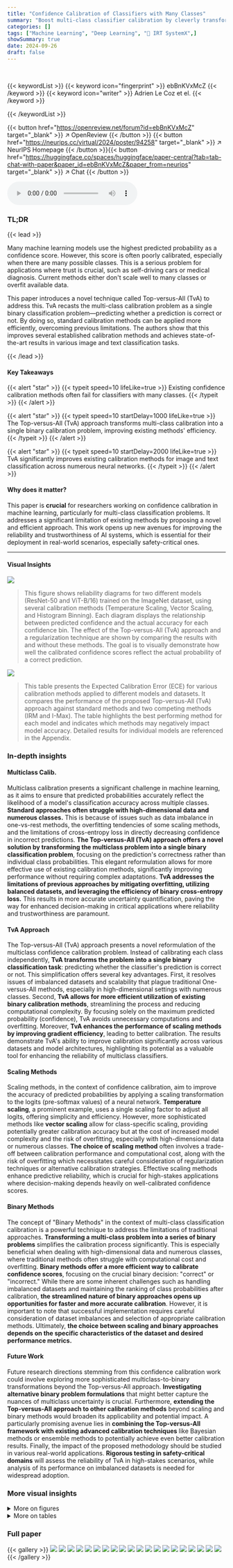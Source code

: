 ```yaml
---
title: "Confidence Calibration of Classifiers with Many Classes"
summary: "Boost multi-class classifier calibration by cleverly transforming the problem into a single binary calibration task!"
categories: []
tags: ["Machine Learning", "Deep Learning", "🏢 IRT SystemX",]
showSummary: true
date: 2024-09-26
draft: false
---
```


<br>

{{< keywordList >}}
{{< keyword icon="fingerprint" >}} ebBnKVxMcZ {{< /keyword >}}
{{< keyword icon="writer" >}} Adrien Le Coz et el. {{< /keyword >}}
 
{{< /keywordList >}}

{{< button href="https://openreview.net/forum?id=ebBnKVxMcZ" target="_blank" >}}
↗ OpenReview
{{< /button >}}
{{< button href="https://neurips.cc/virtual/2024/poster/94258" target="_blank" >}}
↗ NeurIPS Homepage
{{< /button >}}{{< button href="https://huggingface.co/spaces/huggingface/paper-central?tab=tab-chat-with-paper&paper_id=ebBnKVxMcZ&paper_from=neurips" target="_blank" >}}
↗ Chat
{{< /button >}}



<audio controls>
    <source src="https://ai-paper-reviewer.com/ebBnKVxMcZ/podcast.wav" type="audio/wav">
    Your browser does not support the audio element.
</audio>


### TL;DR


{{< lead >}}

Many machine learning models use the highest predicted probability as a confidence score. However, this score is often poorly calibrated, especially when there are many possible classes.  This is a serious problem for applications where trust is crucial, such as self-driving cars or medical diagnosis. Current methods either don't scale well to many classes or overfit available data.

This paper introduces a novel technique called Top-versus-All (TvA) to address this.  TvA recasts the multi-class calibration problem as a single binary classification problem—predicting whether a prediction is correct or not.  By doing so, standard calibration methods can be applied more efficiently, overcoming previous limitations.  The authors show that this improves several established calibration methods and achieves state-of-the-art results in various image and text classification tasks.

{{< /lead >}}


#### Key Takeaways

{{< alert "star" >}}
{{< typeit speed=10 lifeLike=true >}} Existing confidence calibration methods often fail for classifiers with many classes. {{< /typeit >}}
{{< /alert >}}

{{< alert "star" >}}
{{< typeit speed=10 startDelay=1000 lifeLike=true >}} The Top-versus-All (TvA) approach transforms multi-class calibration into a single binary calibration problem, improving existing methods' efficiency. {{< /typeit >}}
{{< /alert >}}

{{< alert "star" >}}
{{< typeit speed=10 startDelay=2000 lifeLike=true >}} TvA significantly improves existing calibration methods for image and text classification across numerous neural networks. {{< /typeit >}}
{{< /alert >}}

#### Why does it matter?
This paper is **crucial** for researchers working on confidence calibration in machine learning, particularly for multi-class classification problems.  It addresses a significant limitation of existing methods by proposing a novel and efficient approach.  This work opens up new avenues for improving the reliability and trustworthiness of AI systems, which is essential for their deployment in real-world scenarios, especially safety-critical ones.

------
#### Visual Insights



![](https://ai-paper-reviewer.com/ebBnKVxMcZ/figures_4_1.jpg)

> This figure shows reliability diagrams for two different models (ResNet-50 and ViT-B/16) trained on the ImageNet dataset, using several calibration methods (Temperature Scaling, Vector Scaling, and Histogram Binning).  Each diagram displays the relationship between predicted confidence and the actual accuracy for each confidence bin. The effect of the Top-versus-All (TvA) approach and a regularization technique are shown by comparing the results with and without these methods.  The goal is to visually demonstrate how well the calibrated confidence scores reflect the actual probability of a correct prediction.





![](https://ai-paper-reviewer.com/ebBnKVxMcZ/tables_7_1.jpg)

> This table presents the Expected Calibration Error (ECE) for various calibration methods applied to different models and datasets.  It compares the performance of the proposed Top-versus-All (TvA) approach against standard methods and two competing methods (IRM and I-Max).  The table highlights the best performing method for each model and indicates which methods may negatively impact model accuracy.  Detailed results for individual models are referenced in the Appendix.





### In-depth insights


#### Multiclass Calib.
Multiclass calibration presents a significant challenge in machine learning, as it aims to ensure that predicted probabilities accurately reflect the likelihood of a model's classification accuracy across multiple classes.  **Standard approaches often struggle with high-dimensional data and numerous classes.**  This is because of issues such as data imbalance in one-vs-rest methods, the overfitting tendencies of some scaling methods, and the limitations of cross-entropy loss in directly decreasing confidence in incorrect predictions.  **The Top-versus-All (TvA) approach offers a novel solution by transforming the multiclass problem into a single binary classification problem**, focusing on the prediction's correctness rather than individual class probabilities. This elegant reformulation allows for more effective use of existing calibration methods, significantly improving performance without requiring complex adaptations.  **TvA addresses the limitations of previous approaches by mitigating overfitting, utilizing balanced datasets, and leveraging the efficiency of binary cross-entropy loss.** This results in more accurate uncertainty quantification, paving the way for enhanced decision-making in critical applications where reliability and trustworthiness are paramount.

#### TvA Approach
The Top-versus-All (TvA) approach presents a novel reformulation of the multiclass confidence calibration problem.  Instead of calibrating each class independently, **TvA transforms the problem into a single binary classification task**: predicting whether the classifier's prediction is correct or not. This simplification offers several key advantages. First, it resolves issues of imbalanced datasets and scalability that plague traditional One-versus-All methods, especially in high-dimensional settings with numerous classes.  Second, **TvA allows for more efficient utilization of existing binary calibration methods**, streamlining the process and reducing computational complexity.  By focusing solely on the maximum predicted probability (confidence), TvA avoids unnecessary computations and overfitting. Moreover, **TvA enhances the performance of scaling methods by improving gradient efficiency**, leading to better calibration.  The results demonstrate TvA's ability to improve calibration significantly across various datasets and model architectures, highlighting its potential as a valuable tool for enhancing the reliability of multiclass classifiers.

#### Scaling Methods
Scaling methods, in the context of confidence calibration, aim to improve the accuracy of predicted probabilities by applying a scaling transformation to the logits (pre-softmax values) of a neural network.  **Temperature scaling**, a prominent example, uses a single scaling factor to adjust all logits, offering simplicity and efficiency.  However, more sophisticated methods like **vector scaling** allow for class-specific scaling, providing potentially greater calibration accuracy but at the cost of increased model complexity and the risk of overfitting, especially with high-dimensional data or numerous classes.  **The choice of scaling method** often involves a trade-off between calibration performance and computational cost, along with the risk of overfitting which necessitates careful consideration of regularization techniques or alternative calibration strategies.  Effective scaling methods enhance predictive reliability, which is crucial for high-stakes applications where decision-making depends heavily on well-calibrated confidence scores.

#### Binary Methods
The concept of "Binary Methods" in the context of multi-class classification calibration is a powerful technique to address the limitations of traditional approaches.  **Transforming a multi-class problem into a series of binary problems** simplifies the calibration process significantly.  This is especially beneficial when dealing with high-dimensional data and numerous classes, where traditional methods often struggle with computational cost and overfitting.  **Binary methods offer a more efficient way to calibrate confidence scores**, focusing on the crucial binary decision: "correct" or "incorrect." While there are some inherent challenges such as handling imbalanced datasets and maintaining the ranking of class probabilities after calibration,  **the streamlined nature of binary approaches opens up opportunities for faster and more accurate calibration**.  However, it is important to note that successful implementation requires careful consideration of dataset imbalances and selection of appropriate calibration methods.  Ultimately, **the choice between scaling and binary approaches depends on the specific characteristics of the dataset and desired performance metrics.**

#### Future Work
Future research directions stemming from this confidence calibration work could involve exploring more sophisticated multiclass-to-binary transformations beyond the Top-versus-All approach.  **Investigating alternative binary problem formulations** that might better capture the nuances of multiclass uncertainty is crucial.  Furthermore, **extending the Top-versus-All approach to other calibration methods** beyond scaling and binary methods would broaden its applicability and potential impact.  A particularly promising avenue lies in **combining the Top-versus-All framework with existing advanced calibration techniques** like Bayesian methods or ensemble methods to potentially achieve even better calibration results.  Finally, the impact of the proposed methodology should be studied in various real-world applications. **Rigorous testing in safety-critical domains** will assess the reliability of TvA in high-stakes scenarios, while analysis of its performance on imbalanced datasets is needed for widespread adoption. 


### More visual insights

<details>
<summary>More on figures
</summary>


![](https://ai-paper-reviewer.com/ebBnKVxMcZ/figures_6_1.jpg)

> This figure displays reliability diagrams for two different models, ResNet-50 and ViT-B/16, trained on the ImageNet dataset.  It showcases the impact of various calibration methods (Temperature Scaling, Vector Scaling, and Histogram Binning) with and without the Top-versus-All (TvA) reformulation and regularization. Each diagram shows the relationship between predicted confidence and actual accuracy across different confidence intervals. The red bars represent the difference between the accuracy within a confidence interval and the ideal accuracy (perfect calibration).  The goal is to minimize the height of these red bars, indicating better calibration.  The vertical dotted line represents the average confidence, which ideally should approach the global accuracy (dashed line) as calibration improves.


![](https://ai-paper-reviewer.com/ebBnKVxMcZ/figures_8_1.jpg)

> This figure shows reliability diagrams for two different model architectures (ResNet-50 and ViT-B/16) trained on the ImageNet dataset.  Reliability diagrams plot the relationship between predicted confidence and the actual accuracy.  The plots illustrate the impact of different calibration methods (Temperature Scaling, Vector Scaling, and Histogram Binning) and the Top-versus-All (TvA) approach, with and without regularization.  Perfect calibration is represented by the dashed red line. The closer the plotted line is to this line, the better the calibration. The red bars highlight the differences between bin accuracy and average confidence within each confidence bin.


![](https://ai-paper-reviewer.com/ebBnKVxMcZ/figures_8_2.jpg)

> This figure presents reliability diagrams for ResNet-50 and ViT-B/16 models on the ImageNet dataset.  It compares several calibration methods: Temperature Scaling (TS), Vector Scaling (VS), and Histogram Binning (HB), both with and without the Top-versus-All (TvA) reformulation and regularization. The diagrams visualize the relationship between confidence (x-axis) and accuracy (y-axis), illustrating how well the predicted confidence score reflects the true probability of correctness.  The red bars represent the calibration error (difference between accuracy and confidence within each bin).  The aim is for the red bars to shrink, indicating improved calibration, and for the average confidence to closely match the overall accuracy.


![](https://ai-paper-reviewer.com/ebBnKVxMcZ/figures_21_1.jpg)

> This figure displays reliability diagrams for two different models (ResNet-50 and ViT-B/16) trained on the ImageNet dataset.  It compares the performance of several calibration methods (Temperature Scaling, Vector Scaling, and Histogram Binning) with and without the Top-versus-All (TvA) reformulation and regularization. Each subplot shows the relationship between confidence and accuracy for a specific method, illustrating how well the predicted confidence reflects the actual probability of a correct classification. The red bars represent the difference between bin accuracy and perfect calibration, providing a visual measure of the calibration error.  As calibration improves, the red bars decrease, and the average confidence approaches the global accuracy.


</details>




<details>
<summary>More on tables
</summary>


![](https://ai-paper-reviewer.com/ebBnKVxMcZ/tables_15_1.jpg)
> This table presents the Expected Calibration Error (ECE) for various image and text classification models, comparing different calibration methods. The ECE measures how well a model's confidence estimates match its actual accuracy.  Lower ECE values indicate better calibration.  The table shows ECE values for uncalibrated models, models calibrated using the Top-versus-All (TvA) approach, and other competitive methods like IRM and I-Max.  The best-performing method for each model is highlighted.  Color-coding indicates whether a method affects the model's prediction accuracy.

![](https://ai-paper-reviewer.com/ebBnKVxMcZ/tables_18_1.jpg)
> This table presents the Expected Calibration Error (ECE) for various calibration methods applied to different image and text classification models.  It compares the performance of the proposed Top-versus-All (TvA) approach with several existing methods (including IRM and I-Max). The best-performing method for each model is highlighted.  The table also indicates whether a method affects model prediction accuracy (purple) or not (teal), and provides averages over multiple random seeds and model families for clarity.  More detailed results are available in the appendix.

![](https://ai-paper-reviewer.com/ebBnKVxMcZ/tables_23_1.jpg)
> This table presents the computation time required for different calibration methods on the ImageNet dataset using a single NVIDIA V100 GPU.  The preprocessing time, encompassing the calculation of model logits for all calibration examples, is also shown. The table highlights that post-hoc calibration methods generally require significantly less computation time compared to the training of classifiers.

![](https://ai-paper-reviewer.com/ebBnKVxMcZ/tables_24_1.jpg)
> This table presents the Expected Calibration Error (ECE) for various calibration methods applied to different models and datasets.  The ECE measures the difference between a model's confidence in its predictions and its accuracy. Lower ECE values indicate better calibration.  The table compares the performance of standard methods with the proposed Top-versus-All (TvA) approach, highlighting improvements achieved by TvA across a range of models and datasets.  It also includes results from competing methods (IRM and I-Max). Color coding distinguishes methods that affect model accuracy from those that do not. The full results are available in the Appendix.

![](https://ai-paper-reviewer.com/ebBnKVxMcZ/tables_24_2.jpg)
> This table presents the Expected Calibration Error (ECE) for various calibration methods applied to different models and datasets.  The ECE measures the difference between a model's confidence and its accuracy. Lower ECE values indicate better calibration. The table shows the results for uncalibrated models, as well as several calibration methods, including the proposed Top-versus-All (TvA) approach.  It highlights the best-performing method for each model and dataset and indicates whether methods affect prediction accuracy.  Detailed results are available in the appendix.

![](https://ai-paper-reviewer.com/ebBnKVxMcZ/tables_24_3.jpg)
> This table presents the Expected Calibration Error (ECE) for various image and text classification models and calibration methods.  Lower ECE values indicate better calibration. The table compares the performance of the proposed Top-versus-All (TvA) approach against several baseline calibration methods (Temperature Scaling, Vector Scaling, Histogram Binning, etc.) and two competing methods (IRM and I-Max).  Results are averaged across five random seeds and grouped by model family (e.g., ResNet, EfficientNet). Methods that may affect model accuracy are highlighted.

![](https://ai-paper-reviewer.com/ebBnKVxMcZ/tables_24_4.jpg)
> This table presents the Expected Calibration Error (ECE) for various multi-class classification models and calibration methods.  Lower ECE values indicate better calibration. The table compares the performance of the proposed Top-versus-All (TvA) approach against several existing calibration methods (Temperature Scaling, Vector Scaling, Dirichlet Calibration, Histogram Binning, etc.) and two competing methods (IRM and I-Max).  Results are averaged across multiple runs with different random seeds, and also averaged across models of the same architectural family (e.g., different sizes of ResNet).  The best performing method for each model is highlighted in bold.  Color-coding indicates whether a method affects the model's prediction accuracy (purple) or not (teal).  For more detailed results, the reader is referred to Tables 5 and 6 in the Appendix.

![](https://ai-paper-reviewer.com/ebBnKVxMcZ/tables_24_5.jpg)
> This table presents the Expected Calibration Error (ECE) for various calibration methods applied to different image classification models and datasets.  It compares the performance of the proposed Top-versus-All (TvA) approach to existing methods (Temperature Scaling, Vector Scaling, Dirichlet Calibration, Histogram Binning, Isotonic Regression, Beta Calibration, Bayesian Binning into Quantiles, I-Max, and IRM). The table highlights the impact of TvA on different model families (ConvNets, CLIP) and datasets (CIFAR-10, CIFAR-100, ImageNet, ImageNet-21K), showing improvements and indicating whether a method affects model prediction accuracy.

![](https://ai-paper-reviewer.com/ebBnKVxMcZ/tables_24_6.jpg)
> This table presents the Expected Calibration Error (ECE) for various calibration methods applied to different models and datasets.  Lower ECE values indicate better calibration. The table compares the performance of the Top-versus-All (TvA) approach against standard methods and two competing methods, IRM and I-Max.  It highlights which methods are accuracy-preserving and which might negatively impact accuracy.  Results are averaged across multiple random seeds and model families for a more robust comparison.  More detailed results are available in the Appendix.

![](https://ai-paper-reviewer.com/ebBnKVxMcZ/tables_24_7.jpg)
> This table presents the Expected Calibration Error (ECE) for various calibration methods applied to different models and datasets.  Lower ECE values indicate better calibration. The table compares the performance of the proposed Top-versus-All (TvA) approach against standard methods and two competing approaches (IRM and I-Max).  It also highlights the impact of the TvA method on model accuracy.

![](https://ai-paper-reviewer.com/ebBnKVxMcZ/tables_24_8.jpg)
> This table presents the Expected Calibration Error (ECE) for various calibration methods applied to different models on various datasets.  Lower ECE values indicate better calibration.  The table compares the performance of the proposed Top-versus-All (TvA) approach with standard methods and two competing approaches (IRM and I-Max).  The impact of the TVA approach on model accuracy is also indicated via color-coding.

![](https://ai-paper-reviewer.com/ebBnKVxMcZ/tables_25_1.jpg)
> This table presents the Expected Calibration Error (ECE) for various calibration methods applied to different image and text classification datasets and models.  The ECE, a metric of calibration quality, measures the discrepancy between a model's confidence and its accuracy. Lower ECE values indicate better calibration.  The table shows ECE values for uncalibrated models, two competing state-of-the-art multiclass calibration methods (IRM and I-Max), and several calibration methods enhanced by the proposed Top-versus-All (TvA) approach.  The effect of TvA on the models is highlighted through color-coding: purple indicates that the method may impact the model's prediction accuracy, while teal indicates that it likely does not. The table is averaged over five different random seeds to improve reliability.

![](https://ai-paper-reviewer.com/ebBnKVxMcZ/tables_26_1.jpg)
> This table presents the Expected Calibration Error (ECE) for various calibration methods applied to different models and datasets.  The ECE measures the difference between a model's confidence and its accuracy. Lower ECE values indicate better calibration. The table compares the performance of the proposed Top-versus-All (TvA) approach against other established methods.  The color-coding helps to identify if a method impacts the model's accuracy.

![](https://ai-paper-reviewer.com/ebBnKVxMcZ/tables_27_1.jpg)
> This table presents the Expected Calibration Error (ECE) for various calibration methods applied to different models and datasets.  Lower ECE values indicate better calibration.  The table compares the performance of the proposed Top-versus-All (TvA) approach against standard methods and other state-of-the-art techniques (IRM and I-Max).  The results are averaged over five random seeds and grouped by model family for easier comparison.  Methods are color-coded to show whether they affect model accuracy.

![](https://ai-paper-reviewer.com/ebBnKVxMcZ/tables_27_2.jpg)
> This table presents the Expected Calibration Error (ECE) for various image and text classification models and calibration methods.  Lower ECE values indicate better calibration. The table compares the performance of several calibration methods, including those enhanced by the proposed Top-versus-All (TvA) approach, to standard baselines and competing methods (IRM and I-Max).  Methods that potentially affect model accuracy are highlighted in purple, while those that don't are in teal. Results are averages over five random seeds and grouped by model family for better readability.  Detailed per-model results are found in the Appendix.

![](https://ai-paper-reviewer.com/ebBnKVxMcZ/tables_27_3.jpg)
> This table presents the Expected Calibration Error (ECE) for various multiclass classification models and calibration methods.  The ECE measures the difference between the model's confidence and its accuracy. Lower ECE values indicate better calibration. The table compares the performance of the proposed Top-versus-All (TvA) approach with other state-of-the-art methods (IRM, I-Max) across several datasets and model architectures. The table highlights which methods (colored purple and teal) do and do not affect a model's prediction accuracy. Results are averaged over five different random seed runs and grouped by model families for better interpretability.

![](https://ai-paper-reviewer.com/ebBnKVxMcZ/tables_27_4.jpg)
> This table presents the Expected Calibration Error (ECE) for various calibration methods applied to different models on several image and text classification datasets.  The ECE, a metric measuring calibration quality, is shown in percentage, with lower values indicating better calibration. The table compares the performance of the proposed Top-versus-All (TvA) approach against existing methods (IRM, I-Max), standard scaling methods (TS, VS, DC), and standard binary methods (Iso, BBQ, HB). The impact of TvA on different calibration methods is demonstrated, and the best performing method for each model is highlighted.  Methods impacting model prediction accuracy are color-coded (purple).  Detailed results for individual models are referenced in the Appendix.

![](https://ai-paper-reviewer.com/ebBnKVxMcZ/tables_27_5.jpg)
> This table presents the Expected Calibration Error (ECE) for various image and text classification models and calibration methods.  It compares the standard calibration methods against the proposed Top-versus-All (TvA) approach. The ECE values represent how well a model's confidence scores match its accuracy. Lower values indicate better calibration.  The table highlights which methods improve calibration and whether they affect the model's prediction accuracy, as indicated by the color-coding.

![](https://ai-paper-reviewer.com/ebBnKVxMcZ/tables_27_6.jpg)
> This table presents the Expected Calibration Error (ECE) for various models and calibration methods.  Lower ECE values indicate better calibration.  The table compares the performance of the Top-versus-All (TvA) approach to other calibration methods, including IRM and I-Max. The best-performing method for each model is highlighted in bold.  Note that some methods can negatively impact model accuracy (purple), while others do not (teal). The results are averages over five random seeds and multiple models within the same family, with complete results in the Appendix.

![](https://ai-paper-reviewer.com/ebBnKVxMcZ/tables_27_7.jpg)
> This table presents the Expected Calibration Error (ECE) for various calibration methods applied to different models and datasets.  Lower ECE values indicate better calibration.  The table compares the performance of the proposed Top-versus-All (TvA) approach against existing methods, including IRM and I-Max.  The best-performing method for each model is highlighted.  The table also notes whether a method may negatively affect model accuracy.

![](https://ai-paper-reviewer.com/ebBnKVxMcZ/tables_27_8.jpg)
> This table presents the Expected Calibration Error (ECE) for various calibration methods applied to different models on various datasets.  The ECE measures the discrepancy between a model's predicted confidence and its accuracy. Lower ECE values indicate better calibration. The table compares the performance of the proposed Top-versus-All (TvA) approach with standard techniques and two competing methods (IRM and I-Max).  The best performing method for each model is highlighted.  Methods that may negatively affect model accuracy are indicated.

![](https://ai-paper-reviewer.com/ebBnKVxMcZ/tables_28_1.jpg)
> This table presents the Expected Calibration Error (ECE) for various calibration methods applied to different models on various datasets.  The ECE is a metric measuring the calibration quality. Lower ECE values indicate better calibration.  The table compares the performance of the proposed 'Top-versus-All' (TvA) approach against several standard calibration methods and two state-of-the-art methods (IRM and I-Max).  The color-coding highlights methods that may affect model prediction accuracy.

![](https://ai-paper-reviewer.com/ebBnKVxMcZ/tables_28_2.jpg)
> This table presents the Expected Calibration Error (ECE) for various models and calibration methods.  Lower ECE values indicate better calibration. The table compares the performance of the proposed Top-versus-All (TvA) approach against several baseline and competing methods (IRM and I-Max).  The best performing method for each model is highlighted in bold.  The color-coding indicates whether a method affects model prediction accuracy (purple) or not (teal).  Averages are calculated over five random seeds and across models within the same family.

![](https://ai-paper-reviewer.com/ebBnKVxMcZ/tables_28_3.jpg)
> This table presents the Expected Calibration Error (ECE) for various image and text classification models and calibration methods.  It compares the performance of the proposed Top-versus-All (TvA) approach against other state-of-the-art methods (IRM and I-Max), including standard scaling and binary calibration techniques.  The table highlights the effectiveness of TvA in improving calibration, particularly for models with a large number of classes.  Lower ECE values indicate better calibration.  Methods are categorized by color to indicate whether they affect model accuracy.

![](https://ai-paper-reviewer.com/ebBnKVxMcZ/tables_28_4.jpg)
> This table presents the Expected Calibration Error (ECE) in percentage for various image and text classification models.  Lower ECE values indicate better calibration.  The table compares the performance of several calibration methods, including the proposed Top-versus-All (TvA) approach, against existing methods (IRM and I-Max). The best performing method for each model is highlighted in bold.  Methods that might negatively impact model accuracy are indicated in purple, while those that preserve accuracy are in teal. Results are averaged across five random seeds and across models within the same family (e.g., all ResNet models).  Detailed results for all individual models are available in the Appendix.

![](https://ai-paper-reviewer.com/ebBnKVxMcZ/tables_28_5.jpg)
> This table presents the Expected Calibration Error (ECE) for various calibration methods applied to different models on several datasets.  It shows ECE values for uncalibrated models, as well as results after applying several calibration methods (including IRM and I-Max, competing methods), with and without the Top-versus-All (TvA) reformulation proposed in the paper.  The table highlights which methods are best suited to each model, distinguishing between methods that may impact model accuracy and those that do not.

![](https://ai-paper-reviewer.com/ebBnKVxMcZ/tables_28_6.jpg)
> This table presents the Expected Calibration Error (ECE) in percentage for various calibration methods applied to different models and datasets.  Lower ECE values indicate better calibration.  The table compares the performance of the proposed Top-versus-All (TvA) approach against existing methods, including IRM and I-Max.  The best performing method for each model is highlighted in bold.  Note that some methods may impact model prediction accuracy (purple), while others do not (teal). Results are averaged across five different random seeds and grouped by model family.

![](https://ai-paper-reviewer.com/ebBnKVxMcZ/tables_28_7.jpg)
> This table presents the Expected Calibration Error (ECE) for various calibration methods applied to different image classification models on several datasets.  The ECE is a metric for evaluating the calibration of a classifier, measuring the difference between a model's confidence in its predictions and its actual accuracy. The table compares the performance of different calibration methods, both standard ones and ones modified using the Top-versus-All (TvA) approach introduced in the paper.   The best performing method for each model is highlighted in bold.  Methods that may affect the model's prediction accuracy are indicated in purple, while those that do not are in teal.  The average performance across models within the same family is reported. For more detailed results, refer to Tables 5 and 6 in the Appendix.

![](https://ai-paper-reviewer.com/ebBnKVxMcZ/tables_28_8.jpg)
> This table presents the Area Under the Receiver Operating Characteristic curve (AUROC) for various models and datasets, comparing different calibration methods.  The AUROC is a measure of a classifier's ability to distinguish between classes, and higher values indicate better performance.  The table highlights the impact of different calibration techniques (including the authors' proposed Top-versus-All approach) on the overall accuracy of the model.  The colors indicate whether a method improves or decreases the AUROC compared to the uncalibrated model.

![](https://ai-paper-reviewer.com/ebBnKVxMcZ/tables_29_1.jpg)
> This table presents the Expected Calibration Error (ECE) for various image and text classification models, with and without the Top-versus-All (TvA) calibration method.  It compares the performance of TvA against other multiclass calibration methods (IRM, I-Max, Temperature Scaling, Vector Scaling, Dirichlet Calibration, Histogram Binning, Isotonic Regression, Beta Calibration, Bayesian Binning into Quantiles) across several datasets (CIFAR-10, CIFAR-100, ImageNet, ImageNet-21K, Amazon Fine Foods, DynaSent, MNLI, Yahoo Answers). Lower ECE values indicate better calibration.  The table highlights that the TvA approach generally improves the performance of existing calibration methods, especially for models with many classes. Methods are colored to show if they potentially affect model accuracy.

![](https://ai-paper-reviewer.com/ebBnKVxMcZ/tables_29_2.jpg)
> This table presents the Expected Calibration Error (ECE) for various image and text classification models with and without the Top-versus-All (TvA) calibration method.  It compares the performance of TvA with other state-of-the-art multi-class calibration techniques.  Lower ECE values indicate better calibration.  The table highlights the improvement of TVa for many models, particularly in reducing the ECE. The color coding helps to visually distinguish methods that affect model accuracy from those that do not.

![](https://ai-paper-reviewer.com/ebBnKVxMcZ/tables_29_3.jpg)
> This table presents the Expected Calibration Error (ECE) for various calibration methods applied to different image and text classification datasets and models.  The ECE measures the calibration error of a classifier's confidence scores. Lower ECE values indicate better calibration. The table shows the ECE for uncalibrated models and various post-processing calibration techniques, including the authors' proposed Top-versus-All (TvA) approach and two competing methods (IRM and I-Max). The results are averaged over five random seeds for each model and also over models within the same family (e.g., different ResNet variants).  The best performing method for each model is highlighted in bold. Color coding indicates whether a method alters the original model predictions (purple) or not (teal).  Detailed results for all models are available in the Appendix.

![](https://ai-paper-reviewer.com/ebBnKVxMcZ/tables_29_4.jpg)
> This table presents the Expected Calibration Error (ECE) in percentage for various models and calibration methods. Lower ECE values indicate better calibration.  The table compares the performance of the proposed Top-versus-All (TvA) approach against existing methods (IRM, I-Max) and different calibration techniques (Temperature Scaling, Vector Scaling, Dirichlet Calibration, Histogram Binning, etc.).  The best-performing method for each model is highlighted, and the impact of the calibration method on the model's prediction accuracy is indicated by color-coding.

![](https://ai-paper-reviewer.com/ebBnKVxMcZ/tables_29_5.jpg)
> This table presents the Expected Calibration Error (ECE) for various multi-class classification models and calibration methods.  The ECE measures the difference between the model's confidence and its accuracy. Lower ECE values indicate better calibration. The table compares the performance of several existing calibration methods and a new approach proposed by the authors (Top-versus-All, indicated by the subscript 'TVA').  It also includes results from two competing methods, I-Max and IRM.  The table highlights which methods improve calibration without negatively affecting model accuracy. Results are averaged across multiple random seeds and similar model architectures.

![](https://ai-paper-reviewer.com/ebBnKVxMcZ/tables_29_6.jpg)
> This table presents the Expected Calibration Error (ECE) for various calibration methods applied to different image classification datasets and models.  The ECE measures the difference between a model's confidence and its accuracy. Lower ECE values indicate better calibration.  The table compares the performance of the proposed Top-versus-All (TvA) approach against other methods and highlights the best-performing method for each model.  The use of TVA is denoted by a subscript.  Methods that might negatively affect model accuracy are highlighted in purple, while those that don't are shown in teal.  The table averages results over five runs with different random seeds, and also averages over models of the same family (e.g., different sizes of ResNet).  More details are available in the Appendix.

![](https://ai-paper-reviewer.com/ebBnKVxMcZ/tables_29_7.jpg)
> This table presents the Expected Calibration Error (ECE) for various calibration methods applied to different image classification models and datasets.  The ECE measures how well a model's confidence scores reflect the true probability of correctness. Lower ECE values indicate better calibration. The table compares the performance of the proposed Top-versus-All (TvA) approach against standard calibration methods and other state-of-the-art techniques.  It highlights the impact of the TvA reformulation on various calibration methods and shows the best-performing method for each model.  It also notes whether a particular method negatively impacted model accuracy.

![](https://ai-paper-reviewer.com/ebBnKVxMcZ/tables_29_8.jpg)
> This table presents the Expected Calibration Error (ECE) for various calibration methods applied to different models.  Lower ECE values are better, indicating better calibration.  The table compares the performance of the proposed Top-versus-All (TvA) approach against several existing methods, including IRM and I-Max.  The best-performing method for each model is highlighted in bold.  Methods that might negatively affect model accuracy are indicated in purple, while those that preserve accuracy are in teal. The results are averages over five independent runs with different random seeds.

![](https://ai-paper-reviewer.com/ebBnKVxMcZ/tables_30_1.jpg)
> This table presents the Expected Calibration Error (ECE) for various calibration methods applied to different image and text classification models.  The ECE values show how well-calibrated the confidence scores are. Lower ECE values indicate better calibration. The table compares the performance of the standard calibration methods against the Top-versus-All (TvA) approach, and two competing methods (IRM and I-Max).  The best-performing method for each model is highlighted in bold.  The color-coding helps to distinguish methods that might negatively impact model accuracy (purple) from those that don't (teal).  The results are averaged over five different random seeds for each model and across models within the same family (e.g., different ResNet versions).

![](https://ai-paper-reviewer.com/ebBnKVxMcZ/tables_30_2.jpg)
> This table presents the Expected Calibration Error (ECE) for various calibration methods applied to different image and text classification models and datasets.  The ECE values are shown, with lower values indicating better calibration.  The table compares the performance of the proposed Top-versus-All (TvA) approach with other state-of-the-art methods (IRM and I-Max).  The best performing method for each model is highlighted in bold, and color-coding is used to distinguish methods that may affect the model's predictive accuracy.

![](https://ai-paper-reviewer.com/ebBnKVxMcZ/tables_30_3.jpg)
> This table presents the Expected Calibration Error (ECE) for various calibration methods applied to different models and datasets.  The ECE measures the difference between a model's confidence and its accuracy, with lower values indicating better calibration. The table compares the performance of the proposed Top-versus-All (TvA) approach against several existing methods, including IRM and I-Max.  It shows the ECE for both the original methods and those modified by using the TvA approach. Note the color coding to indicate whether a method affects prediction accuracy.

![](https://ai-paper-reviewer.com/ebBnKVxMcZ/tables_30_4.jpg)
> This table presents the Expected Calibration Error (ECE) for various calibration methods applied to different models on various datasets.  The ECE is a metric measuring calibration accuracy.  Lower ECE values indicate better calibration. The table highlights the improvement achieved by the Top-versus-All (TvA) approach, showing that it significantly improves the performance of various existing methods.

![](https://ai-paper-reviewer.com/ebBnKVxMcZ/tables_30_5.jpg)
> This table presents the Expected Calibration Error (ECE) for various calibration methods applied to different models on multiple datasets.  Lower ECE values indicate better calibration. The table compares the performance of the proposed Top-versus-All (TvA) approach against existing methods (IRM, I-Max) and standard techniques (Temperature Scaling, Vector Scaling, etc.).  The color-coding helps to quickly identify methods that may negatively impact model accuracy.  Detailed results for each model are available in the Appendix.

![](https://ai-paper-reviewer.com/ebBnKVxMcZ/tables_30_6.jpg)
> This table presents the Expected Calibration Error (ECE) for various image and text classification models and calibration methods.  The ECE measures the miscalibration of a model's confidence scores. Lower ECE values indicate better calibration. The table compares the performance of the proposed Top-versus-All (TvA) approach against several baseline and state-of-the-art calibration methods across different datasets and model architectures.  Methods are categorized by whether they affect the model's predictions (purple) or not (teal). Results are averages over five random seeds and model families for improved readability.

![](https://ai-paper-reviewer.com/ebBnKVxMcZ/tables_30_7.jpg)
> This table presents the Expected Calibration Error (ECE) for various calibration methods applied to different image and text classification models.  Lower ECE values indicate better calibration. The table compares the performance of the proposed Top-versus-All (TvA) approach against several baseline methods, including Temperature Scaling (TS), Vector Scaling (VS), Histogram Binning (HB), and others.  It also includes results for competing methods IRM and I-Max.  Methods are color-coded to indicate whether they affect model prediction accuracy.

![](https://ai-paper-reviewer.com/ebBnKVxMcZ/tables_30_8.jpg)
> This table presents the Expected Calibration Error (ECE) for various calibration methods applied to different image classification datasets (CIFAR-10, CIFAR-100, ImageNet, ImageNet-21k) and text classification datasets (Amazon Fine Foods, DynaSent, MNLI, Yahoo Answers).  It compares the performance of the proposed Top-versus-All (TvA) approach against existing methods like Temperature Scaling, Vector Scaling, and several binary calibration methods.  The table highlights the effectiveness of TvA in reducing ECE and indicates which methods are accuracy-preserving. The best-performing method for each model is highlighted in bold, and color-coding distinguishes methods that may negatively impact accuracy from those that do not.

![](https://ai-paper-reviewer.com/ebBnKVxMcZ/tables_31_1.jpg)
> This table presents the Expected Calibration Error (ECE) for various calibration methods applied to different image and text classification models and datasets. The ECE values are shown in percentages, with lower values indicating better calibration.  The table compares the performance of the proposed Top-versus-All (TvA) approach against several baseline methods, including Temperature Scaling (TS), Vector Scaling (VS), Histogram Binning (HB), Isotonic Regression (Iso), Beta Calibration (Beta), Bayesian Binning into Quantiles (BBQ), and two competing methods (IRM and I-Max). The best-performing method for each model is highlighted in bold.  Methods are colored to indicate whether they directly impact model prediction accuracy (purple) or not (teal).  Averages are shown for both model families and individual models. Detailed results for all models can be found in Appendix Tables 5 and 6.

![](https://ai-paper-reviewer.com/ebBnKVxMcZ/tables_31_2.jpg)
> This table presents the Expected Calibration Error (ECE) for various calibration methods applied to different models and datasets.  Lower ECE values indicate better calibration.  The table compares the performance of the proposed Top-versus-All (TvA) approach against existing methods (IRM, I-Max) and standard techniques (Temperature Scaling, Vector Scaling, Histogram Binning etc.).  It highlights which methods improve calibration without negatively impacting the model's accuracy, indicating the effectiveness of the TvA approach in improving calibration performance.

![](https://ai-paper-reviewer.com/ebBnKVxMcZ/tables_31_3.jpg)
> This table presents the Expected Calibration Error (ECE) for various multi-class classification models and calibration methods.  The ECE is a measure of how well a model's predicted confidence scores match the model's actual accuracy. Lower ECE values indicate better calibration. The table compares the performance of the proposed 'Top-versus-All' (TvA) approach against existing state-of-the-art methods (IRM and I-Max), and standard calibration techniques (Temperature Scaling, Vector Scaling, Dirichlet Calibration, Histogram Binning, Isotonic Regression, Beta Calibration, and Bayesian Binning into Quantiles). The impact of the TvA approach on the accuracy of the model is also indicated using color-coding (purple for negative impacts, teal for no significant impacts). Results are averaged across multiple datasets and model families for better generalization.

![](https://ai-paper-reviewer.com/ebBnKVxMcZ/tables_31_4.jpg)
> This table presents the Expected Calibration Error (ECE) for various models and calibration methods.  Lower ECE values indicate better calibration. The table compares the performance of the proposed Top-versus-All (TvA) approach against existing methods (IRM, I-Max) and other calibration techniques (Temperature Scaling, Vector Scaling, etc.).  The table highlights the improvement achieved by the TvA approach, especially for models with many classes.  Methods that potentially affect the model's accuracy are highlighted.

![](https://ai-paper-reviewer.com/ebBnKVxMcZ/tables_31_5.jpg)
> This table presents the Expected Calibration Error (ECE) for various calibration methods applied to different models and datasets.  The ECE metric measures the calibration quality of a classifier. Lower ECE values indicate better calibration. The table compares the performance of the proposed Top-versus-All (TvA) approach with other existing methods, highlighting the best-performing method for each model.  Note that some methods (purple) may affect model prediction accuracy, while others (teal) do not.  The results are averages over multiple random seeds and model families for better generalization. More detailed results are available in the Appendix.

![](https://ai-paper-reviewer.com/ebBnKVxMcZ/tables_31_6.jpg)
> This table presents the Expected Calibration Error (ECE) for various calibration methods applied to different models and datasets.  It compares the performance of the proposed Top-versus-All (TvA) approach against standard methods (TS, VS, DC, HB, Iso, BBQ) and competing methods (IRM, I-Max).  Lower ECE values indicate better calibration.  The table highlights which methods improve accuracy and which ones don't.

![](https://ai-paper-reviewer.com/ebBnKVxMcZ/tables_31_7.jpg)
> This table presents the Expected Calibration Error (ECE) for various calibration methods applied to multiple image and text classification datasets and pre-trained models. The ECE, which quantifies the calibration error, is presented for each model and method, both with and without the Top-versus-All (TvA) reformulation introduced in the paper.  The table helps compare the effectiveness of different calibration techniques across various models and datasets, showing which methods yield the best calibration performance. The color-coding highlights methods that either preserve or negatively impact model accuracy.

![](https://ai-paper-reviewer.com/ebBnKVxMcZ/tables_31_8.jpg)
> This table presents the Expected Calibration Error (ECE) for various calibration methods applied to multiple image and text classification datasets.  The ECE values represent the calibration performance, with lower numbers indicating better calibration.  The table compares several calibration methods, including the proposed Top-versus-All (TvA) approach and two competing state-of-the-art methods (IRM and I-Max).  The results are averaged across five different random seeds and model families to provide a robust comparison across models. Methods impacting model prediction accuracy are highlighted in purple and those that preserve accuracy in teal.

![](https://ai-paper-reviewer.com/ebBnKVxMcZ/tables_32_1.jpg)
> This table presents the Expected Calibration Error (ECE) for various calibration methods applied to different models and datasets.  The ECE measures how well the model's confidence scores reflect the true probability of correctness. Lower ECE values indicate better calibration.  The table compares several post-hoc calibration techniques (Temperature Scaling, Vector Scaling, Histogram Binning, etc.) against two competing multiclass methods (IRM and I-Max) and shows the effectiveness of a new Top-versus-All approach in improving existing calibration techniques.  Results are averages over multiple runs and model families. Note that some methods can negatively impact the model's accuracy, which is indicated by color-coding in the table.

</details>




### Full paper

{{< gallery >}}
<img src="https://ai-paper-reviewer.com/ebBnKVxMcZ/1.png" class="grid-w50 md:grid-w33 xl:grid-w25" />
<img src="https://ai-paper-reviewer.com/ebBnKVxMcZ/2.png" class="grid-w50 md:grid-w33 xl:grid-w25" />
<img src="https://ai-paper-reviewer.com/ebBnKVxMcZ/3.png" class="grid-w50 md:grid-w33 xl:grid-w25" />
<img src="https://ai-paper-reviewer.com/ebBnKVxMcZ/4.png" class="grid-w50 md:grid-w33 xl:grid-w25" />
<img src="https://ai-paper-reviewer.com/ebBnKVxMcZ/5.png" class="grid-w50 md:grid-w33 xl:grid-w25" />
<img src="https://ai-paper-reviewer.com/ebBnKVxMcZ/6.png" class="grid-w50 md:grid-w33 xl:grid-w25" />
<img src="https://ai-paper-reviewer.com/ebBnKVxMcZ/7.png" class="grid-w50 md:grid-w33 xl:grid-w25" />
<img src="https://ai-paper-reviewer.com/ebBnKVxMcZ/8.png" class="grid-w50 md:grid-w33 xl:grid-w25" />
<img src="https://ai-paper-reviewer.com/ebBnKVxMcZ/9.png" class="grid-w50 md:grid-w33 xl:grid-w25" />
<img src="https://ai-paper-reviewer.com/ebBnKVxMcZ/10.png" class="grid-w50 md:grid-w33 xl:grid-w25" />
<img src="https://ai-paper-reviewer.com/ebBnKVxMcZ/11.png" class="grid-w50 md:grid-w33 xl:grid-w25" />
<img src="https://ai-paper-reviewer.com/ebBnKVxMcZ/12.png" class="grid-w50 md:grid-w33 xl:grid-w25" />
<img src="https://ai-paper-reviewer.com/ebBnKVxMcZ/13.png" class="grid-w50 md:grid-w33 xl:grid-w25" />
<img src="https://ai-paper-reviewer.com/ebBnKVxMcZ/14.png" class="grid-w50 md:grid-w33 xl:grid-w25" />
<img src="https://ai-paper-reviewer.com/ebBnKVxMcZ/15.png" class="grid-w50 md:grid-w33 xl:grid-w25" />
<img src="https://ai-paper-reviewer.com/ebBnKVxMcZ/16.png" class="grid-w50 md:grid-w33 xl:grid-w25" />
<img src="https://ai-paper-reviewer.com/ebBnKVxMcZ/17.png" class="grid-w50 md:grid-w33 xl:grid-w25" />
<img src="https://ai-paper-reviewer.com/ebBnKVxMcZ/18.png" class="grid-w50 md:grid-w33 xl:grid-w25" />
<img src="https://ai-paper-reviewer.com/ebBnKVxMcZ/19.png" class="grid-w50 md:grid-w33 xl:grid-w25" />
<img src="https://ai-paper-reviewer.com/ebBnKVxMcZ/20.png" class="grid-w50 md:grid-w33 xl:grid-w25" />
{{< /gallery >}}